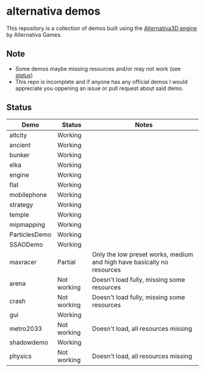 # alternativa demos
This repository is a collection of demos built using the [Alternativa3D engine](https://github.com/AlternativaPlatform/Alternativa3D) by Alternativa Games.
## Note 
- Some demos maybe missing resources and/or may not work (see [status](#status))
- This repo is incomplete and if anyone has any official demos I would appreciate you oppening an issue or pull request about said demo.

## Status

| Demo          | Status    |Notes|
|---------------|-----------|-----|
|altcity        |Working    |
|ancient        |Working    |
|bunker         |Working    |
|elka           |Working    |
|engine         |Working    |
|flat           |Working    |
|mobilephone    |Working    |
|strategy       |Working    |
|temple         |Working    |
|mipmapping     |Working    |
|ParticlesDemo  |Working    |
|SSAODemo       |Working    |
|maxracer       |Partial    |Only the low preset works, medium and high have basically no resources
|arena          |Not working|Doesn't load fully, missing some resources
|crash          |Not working|Doesn't load fully, missing some resources
|gui            |Working    |
|metro2033      |Not working|Doesn't load, all resources missing
|shadowdemo     |Working    |
|physics        |Not working|Doesn't load, all resources missing
